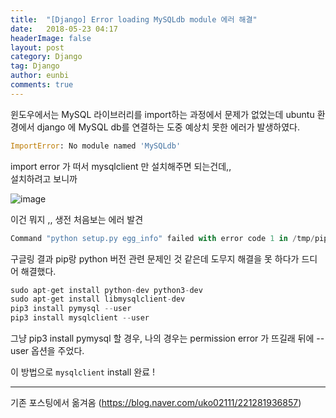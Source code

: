 ```yaml
---
title:  "[Django] Error loading MySQLdb module 에러 해결"
date:   2018-05-23 04:17
headerImage: false
layout: post
category: Django
tag: Django
author: eunbi
comments: true
---
```



윈도우에서는 MySQL 라이브러리를 import하는 과정에서 문제가 없었는데 ubuntu 환경에서 django 에 MySQL db를 연결하는 도중 예상치 못한 에러가 발생하였다.  


```python
ImportError: No module named 'MySQLdb'
```  

import error 가 떠서 mysqlclient 만 설치해주면 되는건데,,  
설치하려고 보니까  


![image](http://eun-bi.github.io/assets/images/posting/1225_4.png)  

이건 뭐지 ,, 생전 처음보는 에러 발견  


```python
Command "python setup.py egg_info" failed with error code 1 in /tmp/pip-install-ayr7zfwa/mysqlclient/
```  

구글링 결과 pip랑 python 버전 관련 문제인 것 같은데 도무지 해결을 못 하다가 드디어 해결했다.  


```python
sudo apt-get install python-dev python3-dev
sudo apt-get install libmysqlclient-dev
pip3 install pymysql --user
pip3 install mysqlclient --user
```  

그냥  pip3 install pymysql 할 경우, 나의 경우는 permission error 가 뜨길래 뒤에 --user 옵션을 주었다.

이 방법으로 `mysqlclient` install 완료 !  


---
기존 포스팅에서 옮겨옴
(<https://blog.naver.com/uko02111/221281936857>)
